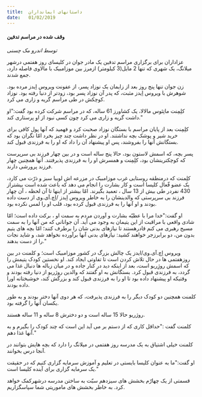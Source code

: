 ```yaml
---
title:  داستانهای ایمانداران
date:   01/02/2019
---
```


#### وقف شده در مراسم تدفین

_توسط اندرو مک چسنی_

عزاداران برای برگزاری مراسم تدفین یک مادر جوان در کلیسای روز هفتمی درشهر میلانگ، یک شهری که تنها 2 مایل(3 کیلومتر) ازمرز بین موزامبیک با مالاوی فاصله دارد، جمع شدند. 

زن جوان تنها پنج روز بعد از زایمان یک نوزاد پسر، از عفونت ویروس اِیدز مرده بود. شوهرش با ویروس اِیدز مثبت، که پدر آن نوزاد پسر بود، زودتر از دنیا رفته بود. نوزاد کوچکش در طی مراسم گریه و زاری می کرد.

کلِمِنت ماتِئوس مالالا، یک کشاورز 61 ساله، که در مراسم شرکت کرده بود گفت:"او داشت گریه و زاری می کرد چون کسی نبود از او پرستاری کند."

کلِمِنت بعد از پایان مراسم با بستگان نوزاد صحبت کرد و فهمید که آنها پول کافی برای خرید شیر و پوشک بچه نداشتند. او در نظر داشت چند چیز بخرد امّا نگران بود که بستگانش آنها را بفروشند، پس او پیشنهاد آن را داد که او را به فرزندی قبول کند.

پسر بچه، که اسمش لاستون بود، حالا پنج ساله است و در بین چهار فرزند بی سرپرست که کوچکترینشان بود، کلِمِنت و همسرش او را به فرزندی پذیرفتند. آنها همچنین چهار فرزند پرورشی دارند.

کلِمنت که درمنطقه روستایی غرب موزامبیک در مزرعه اش لوبیا سبز و ذرّت می کارد، یک عضو فّعال کلیسا است و کار بشارت را انجام می دهد که باعث شده است بیشتراز 430 نفردر طی بیش از 13 سال ، تعمید بگیرند. امّا بیشتر از اینها تا آن لحظه ، آن چهار فرزند بی سرپرستی که والدینشان را به خاطر ویروس اِیدز /اِچ.آی.وی از دست داده بودند و او آنها را به فرزندی قبول کرده بود، قلب او را لمس نکرده بود. 

او گفت:"خدا مرا با عطیّه بشارت و آوردن مردم به سمت او ، برکت داده است؛ امّا شادی واقعی با مراقبت از این یتیمان به وجود می آید. آن جوانانی که من آنها را به سمت مسیح رهبری می کنم قادرهستند تا نیازهای بدنی شان را برطرف کنند؛ امّا بچه های یتیم بدون من، دو برابرزجر خواهند کشید: نیازهای بدنی آنها برآورده نخواهد شد، و شاید نجات را از دست بدهند."

ویروس اِچ.آی.وی/ایدز یک چالش بزرگ در کشور موزامبیک است؛ و کلمنت در بین روزهفتمی ها در حال تلاش کردن است تا تفاوتی ایجاد کند. او نخستین کودک یتیمش را که اسمش روژِریو است، بعد از اینکه دید در کنار جاده و در میان زباله ها دنبال غذا می گردد، به فرزندی قبول کرد. بستگانش به او گفتند که والدین روژریو از دنیا رفته بودند و وقتیکه او پیشنهاد داده بود تا او را به فرزندی قبول کند و بزرگش کند، خوشبختانه اورا داده بودند.

کلمنت همچنین دو کودک دیگر را به فرزندی پذیرفت، که هر دوی آنها دختر بودند و به طور یکسان آنها را گرفته بود.

روژریو حالا 15 ساله است و دو دخترش 8 ساله و 11 ساله هستند.

کلمنت گفت :"حداقل کاری که از دستم بر می آید این است که چند کودک را بگیرم و به آنها غذا دهم."

کلمنت خیلی اشتیاق به یک مدرسه روز هفتمی در میلانگ را دارد که بچه هایش بتوانند در آنجا درس بخوانند.

او گفت:"ما به عنوان کلیسا بایستی در تعلیم و آموزش سرمایه گزاری کنیم که در حقیقت یک سرمایه گزاری برای آینده کلیسا است."

قسمتی از یک چهارّم بخشش های سیزدهم سبّت به ساختن مدرسه درشهرکمک خواهد کرد. به خاطر بخشش های ماموریتی شما سپاسگزاریم.